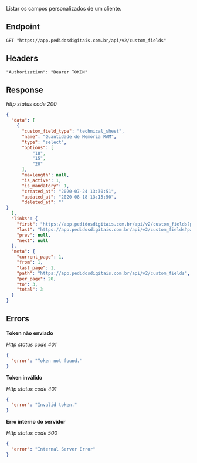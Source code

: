 Listar os campos personalizados de um cliente.

## Endpoint

```
GET "https://app.pedidosdigitais.com.br/api/v2/custom_fields"
```

## Headers

```
"Authorization": "Bearer TOKEN"
```

## Response

_http status code 200_

```json
{
  "data": [
    {
      "custom_field_type": "technical_sheet",
      "name": "Quantidade de Memória RAM",
      "type": "select",
      "options": [
          "10",
          "15",
          "20"
      ],
      "maxlength": null,
      "is_active": 1,
      "is_mandatory": 1,
      "created_at": "2020-07-24 13:30:51",
      "updated_at": "2020-08-18 13:15:50",
      "deleted_at": ""
}
  ],
  "links": {
    "first": "https://app.pedidosdigitais.com.br/api/v2/custom_fields?page=1",
    "last": "https://app.pedidosdigitais.com.br/api/v2/custom_fields?page=1",
    "prev": null,
    "next": null
  },
  "meta": {
    "current_page": 1,
    "from": 1,
    "last_page": 1,
    "path": "https://app.pedidosdigitais.com.br/api/v2/custom_fields",
    "per_page": 20,
    "to": 3,
    "total": 3
  }
}
```

## Errors

**Token não enviado**

_Http status code 401_

```json
{
  "error": "Token not found."
}
```

**Token inválido**

_Http status code 401_

```json
{
  "error": "Invalid token."
}
```

**Erro interno do servidor**

_Http status code 500_

```json
{
  "error": "Internal Server Error"
}
```

